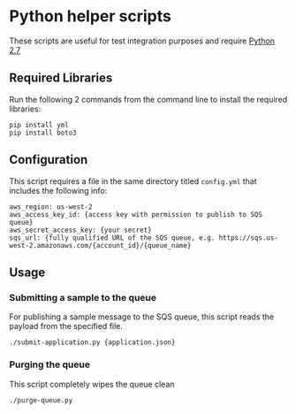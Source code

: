 # Python helper scripts
These scripts are useful for test integration purposes and require [Python 2.7](https://www.python.org/downloads/)

## Required Libraries
Run the following 2 commands from the command line to install the required libraries:
```
pip install yml
pip install boto3
```
## Configuration
This script requires a file in the same directory titled `config.yml` that includes the following info:
```
aws_region: us-west-2
aws_access_key_id: {access key with permission to publish to SQS queue}
aws_secret_access_key: {your secret}
sqs_url: {fully qualified URL of the SQS queue, e.g. https://sqs.us-west-2.amazonaws.com/{account_id}/{queue_name}
```

## Usage
### Submitting a sample to the queue
For publishing a sample message to the SQS queue, this script reads the payload
from the specified file.
```
./submit-application.py {application.json}
```

### Purging the queue
This script completely wipes the queue clean
```
./purge-queue.py
```
